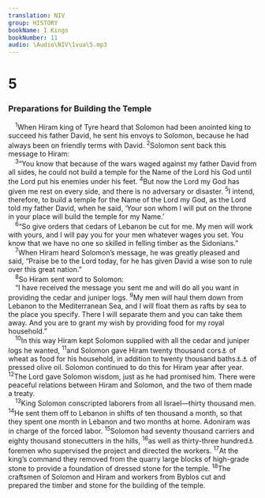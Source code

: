 ```yaml
---
translation: NIV
group: HISTORY
bookName: I Kings 
bookNumber: 11
audio: \Audio\NIV\1vua\5.mp3
---
```


<div class="title"><h1>5</h1><h3>Preparations for Building the Temple </h3></div>
<span class="verse 1vua_5_1"> <sup>1</sup>When Hiram king of Tyre heard that Solomon had been anointed king to succeed his father David, he sent his envoys to Solomon, because he had always been on friendly terms with David. </span>
<span class="verse 1vua_5_2"><sup>2</sup>Solomon sent back this message to Hiram: <br/></span>
<span class="verse 1vua_5_3"> <sup>3</sup>“You know that because of the wars waged against my father David from all sides, he could not build a temple for the Name of the Lord his God until the Lord put his enemies under his feet. </span>
<span class="verse 1vua_5_4"><sup>4</sup>But now the Lord my God has given me rest on every side, and there is no adversary or disaster. </span>
<span class="verse 1vua_5_5"><sup>5</sup>I intend, therefore, to build a temple for the Name of the Lord my God, as the Lord told my father David, when he said, ‘Your son whom I will put on the throne in your place will build the temple for my Name.’ <br/></span>
<span class="verse 1vua_5_6"> <sup>6</sup>“So give orders that cedars of Lebanon be cut for me. My men will work with yours, and I will pay you for your men whatever wages you set. You know that we have no one so skilled in felling timber as the Sidonians.” <br/></span>
<span class="verse 1vua_5_7"> <sup>7</sup>When Hiram heard Solomon’s message, he was greatly pleased and said, “Praise be to the Lord today, for he has given David a wise son to rule over this great nation.” <br/></span>
<span class="verse 1vua_5_8"> <sup>8</sup>So Hiram sent word to Solomon: <br/> “I have received the message you sent me and will do all you want in providing the cedar and juniper logs. </span>
<span class="verse 1vua_5_9"><sup>9</sup>My men will haul them down from Lebanon to the Mediterranean Sea, and I will float them as rafts by sea to the place you specify. There I will separate them and you can take them away. And you are to grant my wish by providing food for my royal household.” <br/></span>
<span class="verse 1vua_5_10"> <sup>10</sup>In this way Hiram kept Solomon supplied with all the cedar and juniper logs he wanted, </span>
<span class="verse 1vua_5_11"><sup>11</sup>and Solomon gave Hiram twenty thousand cors<a data-toggle="tooltip" data-placement="bottom" title="That is, probably about 3,600 tons or about 3,250 metric tons">⚓</a> of wheat as food for his household, in addition to twenty thousand baths<a data-toggle="tooltip" data-placement="bottom" title="Septuagint (see also 2 Chron. 2:10); Hebrew twenty cors">⚓</a><a data-toggle="tooltip" data-placement="bottom" title="That is, about 120,000 gallons or about 440,000 liters">⚓</a> of pressed olive oil. Solomon continued to do this for Hiram year after year. </span>
<span class="verse 1vua_5_12"><sup>12</sup>The Lord gave Solomon wisdom, just as he had promised him. There were peaceful relations between Hiram and Solomon, and the two of them made a treaty. <br/></span>
<span class="verse 1vua_5_13"> <sup>13</sup>King Solomon conscripted laborers from all Israel—thirty thousand men. </span>
<span class="verse 1vua_5_14"><sup>14</sup>He sent them off to Lebanon in shifts of ten thousand a month, so that they spent one month in Lebanon and two months at home. Adoniram was in charge of the forced labor. </span>
<span class="verse 1vua_5_15"><sup>15</sup>Solomon had seventy thousand carriers and eighty thousand stonecutters in the hills, </span>
<span class="verse 1vua_5_16"><sup>16</sup>as well as thirty-three hundred<a data-toggle="tooltip" data-placement="bottom" title="Hebrew; some Septuagint manuscripts (see also 2 Chron. 2:2,18) thirty-six hundred">⚓</a> foremen who supervised the project and directed the workers. </span>
<span class="verse 1vua_5_17"><sup>17</sup>At the king’s command they removed from the quarry large blocks of high-grade stone to provide a foundation of dressed stone for the temple. </span>
<span class="verse 1vua_5_18"><sup>18</sup>The craftsmen of Solomon and Hiram and workers from Byblos cut and prepared the timber and stone for the building of the temple. <br/></span>
